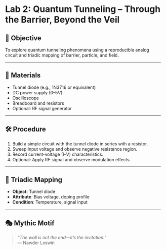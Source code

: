 # Lab 2: Quantum Tunneling – Through the Barrier, Beyond the Veil

## 🧭 Objective
To explore quantum tunneling phenomena using a reproducible analog circuit and triadic mapping of barrier, particle, and field.

---

## 🧪 Materials

- Tunnel diode (e.g., 1N3716 or equivalent)
- DC power supply (0–5V)
- Oscilloscope
- Breadboard and resistors
- Optional: RF signal generator

---

## 🛠️ Procedure

1. Build a simple circuit with the tunnel diode in series with a resistor.
2. Sweep input voltage and observe negative resistance region.
3. Record current-voltage (I–V) characteristics.
4. Optional: Apply RF signal and observe modulation effects.

---

## 📐 Triadic Mapping

- **Object**: Tunnel diode
- **Attribute**: Bias voltage, doping profile
- **Condition**: Temperature, signal input

---

## 🎭 Mythic Motif

> *“The wall is not the end—it’s the invitation.”*  
> — Nawder Loswin
